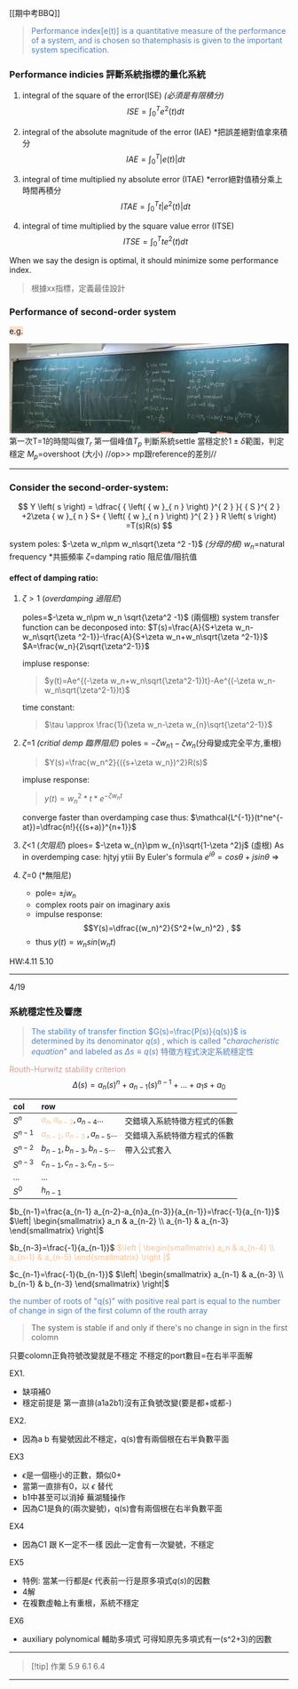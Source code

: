 [[期中考BBQ]]
>   <font color="#4f81bd">Performance index[e(t)] is a quantitative measure of the performance of a system, and is chosen so thatemphasis is given to the important system specification.</font>

### Performance indicies 評斷系統指標的量化系統

1. integral of the square of the error(ISE)  *(必須是有限積分)*
$$ ISE=\displaystyle\int_{0}^{T}{e}^{2} \left(t\right) dt  $$

2. integral of the absolute magnitude of the error (IAE)   *把誤差絕對值拿來積分
$$ IAE=\displaystyle\int_{0}^{T}|{e}\left(t\right) |dt  $$
3. integral of time multiplied ny absolute error (ITAE)    *error絕對值積分乘上時間再積分
$$ ITAE=\displaystyle\int_{0}^{T}t|{e}^{2} \left(t\right) |dt  $$

4. integral of time multiplied by the square value error (ITSE)
$$ ITSE=\displaystyle\int_{0}^{T}t{e}^{2} \left(t\right) dt  $$

When we say the design is optimal, it should minimize some performance index.
>根據xx指標，定義最佳設計

### Performance of second-order system

<span style="background:rgba(240, 107, 5, 0.2)">e.g.</span>

![301992.jpg](https://raw.githubusercontent.com/laudantstolam/imagesource/main/412.2.jpg)
第一次T=1的時間叫做$T_r$
第一個峰值$T_p$
判斷系統settle 當穩定於$1\pm\delta$範圍，判定穩定 
$M_p$=overshoot (大小) 
//op>> mp跟reference的差別//

---

### Consider the second-order-system:

$$ Y \left( s  \right)   =   \dfrac{  { \left( { w  }_{ n  }   \right) }^{ 2  }    }{  { S  }^{ 2  }  +2\zeta { w  }_{ n  }  S+ { \left( { w  }_{ n  }   \right) }^{ 2  }    }  R \left( s  \right) =T(s)R(s)  $$

system poles: $-\zeta w_n\pm w_n\sqrt{\zeta ^2 -1}$  *(分母的根)*
$w_n$=natural frequency *共振頻率
$\zeta$=damping ratio 阻尼值/阻抗值


#### effect of damping ratio:

1. $\zeta >1$  (*overdamping 過阻尼*)

	poles=$-\zeta w_n\pm w_n \sqrt{\zeta^2 -1}$ (兩個根)
	system transfer function can be deconposed into: 
	 $T(s)=\frac{A}{S+\zeta w_n-w_n\sqrt{\zeta ^2-1}}-\frac{A}{S+\zeta w_n+w_n\sqrt{\zeta ^2-1}}$
	 $A=\frac{w_n}{2\sqrt{\zeta^2-1}}$
	
	impluse response:
	> $y(t)=Ae^{(-\zeta w_n+w_n\sqrt{\zeta^2-1})t}-Ae^{(-\zeta w_n-w_n\sqrt{\zeta^2-1})t}$
	
	time constant:
	>$\tau \approx \frac{1}{\zeta w_n-\zeta w_{n}\sqrt{\zeta^2-1}}$

2. $\zeta$=1 *(critial demp 臨界阻尼)* 
	poles = $-\zeta w_{n1}-\zeta w_n$(分母變成完全平方,重根)
	> $Y(s)=\frac{w_n^2}{({s+\zeta w_n})^2}R(s)$

	impluse response:
	>$y(t)={w_n}^2*t*e^{-\zeta w_{n}t}$
	
	converge faster than overdamping case
	thus: $\mathcal{L^{-1}}(t^ne^{-at})=\dfrac{n!}{{(s+a)}^{n+1}}$

3. $\zeta$<1 (*欠阻尼*)
	ploes= $-\zeta w_{n}\pm w_{n}\sqrt{1-\zeta ^2}j$ (虛根)
	As in overdemping case:
	hjtyj
	ytiii
	By Euler's formula $e^{i\theta}=cos\theta+jsin\theta$
	=>

4. $\zeta$=0 (*無阻尼)
	- pole= $\pm jw_n$
	- complex roots pair on imaginary axis
	- impulse response:$$Y(s)=\dfrac{(w_n)^2}{S^2+(w_n)^2}    , $$
	- thus          $y(t)=w_nsin(w_nt)$

HW:4.11  5.10

---

4/19
### 系統穩定性及響應

> <font color="#4f81bd">The stability of transfer finction $G(s)=\frac{P(s)}{q(s)}$ is determined by its denominator $q(s)$ , which is called "*characheristic equation*" and labeled as $\Delta s \equiv q(s)$ 
> 特徵方程式決定系統穩定性</font>

<font color="#d99694">Routh-Hurwitz stability criterion</font> 
$$\Delta (s)=a_n(s)^n+a_{n-1}(s)^{n-1}+...+a_1s+a_0$$

| col  |  row    ||
|:-----|:-----|:----|
|  $S^n$    |  <font color="#fac08f">$a_{n},a_{n-2}$</font>$,a_{n-4}...$    |交錯填入系統特徵方程式的係數|
|  $S^{n-1}$    |  <font color="#fac08f">$a_{n-1} , a_{n-3}$</font> $, a_{n-5}...$    |交錯填入系統特徵方程式的係數|
|  $S^{n-2}$    |  $b_{n-1} , b_{n-3} , b_{n-5}...$    |帶入公式套入|
|  $S^{n-3}$    |  $c_{n-1} , c_{n-3} , c_{n-5}...$    ||
|   ...   |  ...    ||
|  $S^{0}$    |  $h_{n-1}$    ||

$b_{n-1}=\frac{a_{n-1} a_{n-2}-a_{n}a_{n-3}}{a_{n-1}}=\frac{-1}{a_{n-1}}$ $\left| \begin{smallmatrix} a_n & a_{n-2} \\ a_{n-1} & a_{n-3} \end{smallmatrix} \right|$

$b_{n-3}=\frac{-1}{a_{n-1}}$<font color="#fac08f"> $\left | \begin{smallmatrix} a_n & a_{n-4} \\ a_{n-1} & a_{n-5} \end{smallmatrix} \right |$ </font>

$c_{n-1}=\frac{-1}{b_{n-1}}$ $\left| \begin{smallmatrix} a_{n-1} & a_{n-3} \\ b_{n-1} & b_{n-3} \end{smallmatrix} \right|$

<font color="#4f81bd">the number of roots of "q(s)" with positive real part is equal to the number of change in sign of the first column of the routh array</font>

>The system is stable if and only if there's no change in sign in the first colomn

只要colomn正負符號改變就是不穩定
不穩定的port數目=在右半平面解


EX1.
- 缺項補0
- 穩定前提是 第一直排(a1a2b1)沒有正負號改變(要是都+或都-)

EX2.
- 因為a b 有變號因此不穩定，q(s)會有兩個根在右半負數平面

EX3
- $\epsilon$是一個極小的正數，類似0+
- 當第一直排有0，以 $\epsilon$ 替代 
- b1中甚至可以消掉 蕪湖騷操作
- 因為C1是負的(兩次變號)，q(s)會有兩個根在右半負數平面

EX4
- 因為C1 跟 K一定不一樣 因此一定會有一次變號，不穩定

EX5
- 特例: 當某一行都是$\epsilon$ 代表前一行是原多項式$q(s)$的因數
- 4解
- 在複數虛軸上有重根，系統不穩定

EX6
- auxiliary polynomical   輔助多項式 可得知原先多項式有一(s^2+3)的因數

---
>[!tip] 作業
>5.9 6.1 6.4

---


